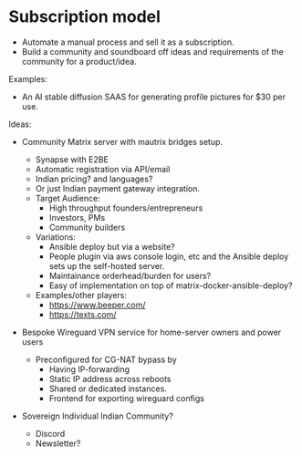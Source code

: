 # Subscription model

* Automate a manual process and sell it as a subscription.
* Build a community and soundboard off ideas and requirements of the
  community for a product/idea.

Examples:
* An AI stable diffusion SAAS for generating profile pictures for $30 per use.

Ideas:
* Community Matrix server with mautrix bridges setup.
    * Synapse with E2BE
    * Automatic registration via API/email
    * Indian pricing? and languages?
    * Or just Indian payment gateway integration.
    * Target Audience:
        * High throughput founders/entrepreneurs
        * Investors, PMs
        * Community builders
    * Variations:
        * Ansible deploy but via a website?
        * People plugin via aws console login, etc and the Ansible deploy
            sets up the self-hosted server.
        * Maintainance orderhead/burden for users?
        * Easy of implementation on top of matrix-docker-ansible-deploy?
    * Examples/other players:
        * https://www.beeper.com/
        * https://texts.com/

* Bespoke Wireguard VPN service for home-server owners and power users
    * Preconfigured for CG-NAT bypass by
        * Having IP-forwarding
        * Static IP address across reboots
        * Shared or dedicated instances.
        * Frontend for exporting wireguard configs

* Sovereign Individual Indian Community?
    * Discord
    * Newsletter?
